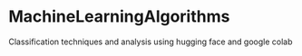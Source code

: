 # MachineLearningAlgorithms
Classification techniques and analysis using hugging face and google colab
